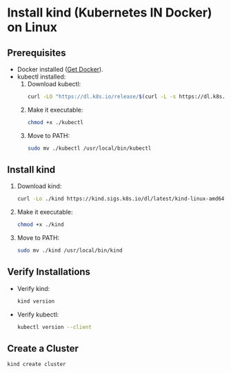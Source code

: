 # Install kind (Kubernetes IN Docker) on Linux

## Prerequisites
- Docker installed ([Get Docker](https://www.docker.com/get-started)).
- kubectl installed:
  1. Download kubectl:
     ```bash
     curl -LO "https://dl.k8s.io/release/$(curl -L -s https://dl.k8s.io/release/stable.txt)/bin/linux/amd64/kubectl"
     ```
  2. Make it executable:
     ```bash
     chmod +x ./kubectl
     ```
  3. Move to PATH:
     ```bash
     sudo mv ./kubectl /usr/local/bin/kubectl
     ```

## Install kind
1. Download kind:
   ```bash
   curl -Lo ./kind https://kind.sigs.k8s.io/dl/latest/kind-linux-amd64
   ```
2. Make it executable:
   ```bash
   chmod +x ./kind
   ```
3. Move to PATH:
   ```bash
   sudo mv ./kind /usr/local/bin/kind
   ```

## Verify Installations
- Verify kind:
  ```bash
  kind version
  ```
- Verify kubectl:
  ```bash
  kubectl version --client
  ```

## Create a Cluster
```bash
kind create cluster
```

